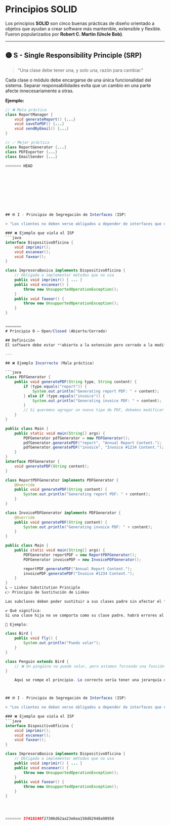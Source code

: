 # Principios SOLID

Los principios **SOLID** son cinco buenas prácticas de diseño orientado a objetos que ayudan a crear software más mantenible, extensible y flexible. Fueron popularizados por **Robert C. Martin (Uncle Bob)**.

---

## 🟡 S - Single Responsibility Principle (SRP)

> "Una clase debe tener una, y solo una, razón para cambiar."

Cada clase o módulo debe encargarse de una única funcionalidad del sistema. Separar responsabilidades evita que un cambio en una parte afecte innecesariamente a otras.

**Ejemplo:**

```java
// ❌ Mala práctica
class ReportManager {
    void generateReport() {...}
    void saveToPDF() {...}
    void sendByEmail() {...}
}

// ✅ Mejor práctica
class ReportGenerator {...}
class PDFExporter {...}
class EmailSender {...}

<<<<<<< HEAD










## 🌐 I - Principio de Segregación de Interfaces (ISP)

> "Los clientes no deben verse obligados a depender de interfaces que no utilizan"

### ❌ Ejemplo que viola el ISP
```java
interface DispositivoOficina {
    void imprimir();
    void escanear();
    void faxear();
}

class ImpresoraBasica implements DispositivoOficina {
    // Obligada a implementar métodos que no usa
    public void imprimir() { ... }
    public void escanear() { 
        throw new UnsupportedOperationException(); 
    }
    public void faxear() { 
        throw new UnsupportedOperationException(); 
    }
}


=======
# Principio O – Open/Closed (Abierto/Cerrado)

## Definición
El software debe estar **abierto a la extensión pero cerrado a la modificación**. Esto significa que se debe poder agregar nuevas funcionalidades sin modificar las clases existentes.

---

## ❌ Ejemplo Incorrecto (Mala práctica)

```java
class PDFGenerator {
    public void generatePDF(String type, String content) {
        if (type.equals("report")) {
            System.out.println("Generating report PDF: " + content);
        } else if (type.equals("invoice")) {
            System.out.println("Generating invoice PDF: " + content);
        }
        // Si queremos agregar un nuevo tipo de PDF, debemos modificar esta clase.
    }
}

public class Main {
    public static void main(String[] args) {
        PDFGenerator pdfGenerator = new PDFGenerator();
        pdfGenerator.generatePDF("report", "Annual Report Content.");
        pdfGenerator.generatePDF("invoice", "Invoice #1234 Content.");
    }
}
interface PDFGenerator {
    void generatePDF(String content);
}

class ReportPDFGenerator implements PDFGenerator {
    @Override
    public void generatePDF(String content) {
        System.out.println("Generating report PDF: " + content);
    }
}

class InvoicePDFGenerator implements PDFGenerator {
    @Override
    public void generatePDF(String content) {
        System.out.println("Generating invoice PDF: " + content);
    }
}

public class Main {
    public static void main(String[] args) {
        PDFGenerator reportPDF = new ReportPDFGenerator();
        PDFGenerator invoicePDF = new InvoicePDFGenerator();

        reportPDF.generatePDF("Annual Report Content.");
        invoicePDF.generatePDF("Invoice #1234 Content.");
    }
}
L – Liskov Substitution Principle
👉 Principio de Sustitución de Liskov

Las subclases deben poder sustituir a sus clases padre sin afectar el funcionamiento.

✔ Qué significa:
Si una clase hija no se comporta como su clase padre, habrá errores al usarla.

🧠 Ejemplo:

class Bird {
    public void fly() {
        System.out.println("Puedo volar");
    }
}

class Penguin extends Bird {
    // ❌ Un pingüino no puede volar, pero estamos forzando una función que no aplica.
}

    Aquí se rompe el principio. Lo correcto sería tener una jerarquía diferente donde Bird no asuma que todas las aves vuelan.



## 🌐 I - Principio de Segregación de Interfaces (ISP)

> "Los clientes no deben verse obligados a depender de interfaces que no utilizan"

### ❌ Ejemplo que viola el ISP
```java
interface DispositivoOficina {
    void imprimir();
    void escanear();
    void faxear();
}

class ImpresoraBasica implements DispositivoOficina {
    // Obligada a implementar métodos que no usa
    public void imprimir() { ... }
    public void escanear() { 
        throw new UnsupportedOperationException(); 
    }
    public void faxear() { 
        throw new UnsupportedOperationException(); 
    }
}




>>>>>>> 37418240f27306d62aa23e6ea150d62948a98958
